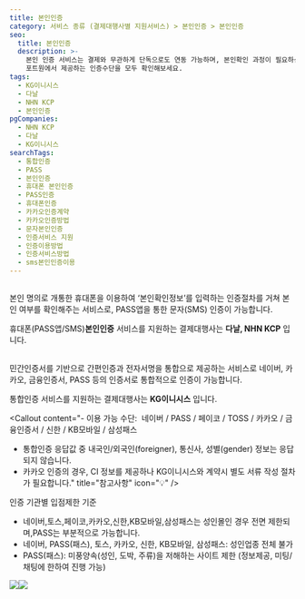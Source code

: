 ```yaml
---
title: 본인인증
category: 서비스 종류 (결제대행사별 지원서비스) > 본인인증 > 본인인증
seo:
  title: 본인인증
  description: >-
    본인 인증 서비스는 결제와 무관하게 단독으로도 연동 가능하며, 본인확인 과정이 필요하신 경우에도 선택적으로 서비스 사용이 가능합니다.
    포트원에서 제공하는 인증수단을 모두 확인해보세요.
tags:
  - KG이니시스
  - 다날
  - NHN KCP
  - 본인인증
pgCompanies:
  - NHN KCP
  - 다날
  - KG이니시스
searchTags:
  - 통합인증
  - PASS
  - 본인인증
  - 휴대폰 본인인증
  - PASS인증
  - 휴대폰인증
  - 카카오인증계약
  - 카카오인증방법
  - 문자본인인증
  - 인증서비스 지원
  - 인증이용방법
  - 인증서비스방법
  - sms본인인증이용
---
```


<Callout content="포트원에서 제공 해드리는 인증 수단을 안내드립니다.
고객의 본인 확인 여부가 필요하신 경우 사용할 수 있으며 결제 서비스와 무관하여 단독으로 사용이 가능하며 단독으로 사용하실 때에도 결제대행사와의 계약은 필수입니다." />

## <Highlight text="휴대폰(PASS앱/SMS)본인인증" />

본인 명의로 개통한 휴대폰을 이용하여 ‘본인확인정보’를 입력하는 인증절차를 거쳐 본인 여부를 확인해주는 서비스로, PASS앱을 통한 문자(SMS) 인증이 가능합니다.

휴대폰(PASS앱/SMS)**본인인증** 서비스를 지원하는 결제대행사는 **다날, NHN KCP** 입니다.

<Callout content="SMS 본인인증은 PG사 정책상 **테스트환경 지원이 불가**하여 실제 PG사와 계약을 맺으신 후 실제 연동 KEY로 연동 테스트가 가능합니다." title="참고사항" icon="💡" />





## <Highlight text="통합인증" />

민간인증서를 기반으로 간편인증과 전자서명을 통합으로 제공하는 서비스로 네이버, 카카오, 금융인증서, PASS 등의 인증서로 통합적으로 인증이 가능합니다.

통합인증 서비스를 지원하는 결제대행사는 **KG이니시스** 입니다.

<Callout content="- 이용 가능 수단:  네이버 / PASS / 페이코 / TOSS / 카카오 / 금융인증서 / 신한 / KB모바일 / 삼성패스
- 통합인증 응답값 중 내국인/외국인(foreigner), 통신사, 성별(gender) 정보는 응답되지 않습니다.
- 카카오 인증의 경우, CI 정보를 제공하나 KG이니시스와 계약시 별도 서류 작성 절차가 필요합니다." title="참고사항" icon="💡" />

인증 기관별 입점제한 기준

- 네이버,토스,페이코,카카오,신한,KB모바일,삼성패스는 성인몰인 경우 전면 제한되며,PASS는 부분적으로 가능합니다.
- 네이버, PASS(패스), 토스, 카카오, 신한, KB모바일, 삼성패스: 성인업종 전체 불가
- PASS(패스): 미풍양속(성인, 도박, 주류)을 저해하는 사이트 제한 (정보제공, 미팅/채팅에 한하여 진행 가능)

![](</uploads/결제수단/본인인증-종류/Untitled (13).png>)![](</uploads/결제수단/본인인증-종류/Untitled (14).png>)
